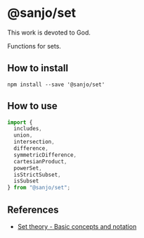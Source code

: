 # @sanjo/set

This work is devoted to God.

Functions for sets.

## How to install

```
npm install --save '@sanjo/set'
```

## How to use

```js
import {
  includes,
  union,
  intersection,
  difference,
  symmetricDifference,
  cartesianProduct,
  powerSet,
  isStrictSubset,
  isSubset
} from "@sanjo/set";
```

## References

* [Set theory - Basic concepts and notation](https://en.wikipedia.org/wiki/Set_theory#Basic_concepts_and_notation)
